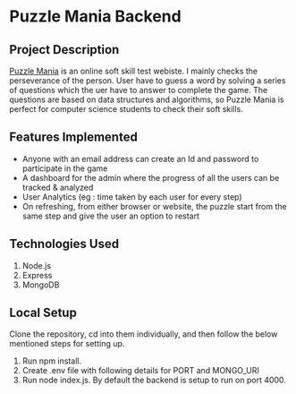 # Puzzle Mania Backend

## Project Description
[Puzzle Mania](https://thriving-bombolone-2f7a29.netlify.app) is an online soft skill test webiste. I mainly checks the perseverance of the person. User have to guess a word by solving a series of questions which the uer have to answer to complete the game. The questions are based on data structures and algorithms, so Puzzle Mania is perfect for computer science students to check their soft skills.

## Features Implemented
  - Anyone with an email address can create an Id and password to participate in the game
  - A dashboard for the admin where the progress of all the users can be tracked & analyzed
  - User Analytics (eg : time taken by each user for every step)
  - On refreshing, from either browser or website, the puzzle start from the same step and give the user an option to restart
## Technologies Used
1. Node.js
2. Express
3. MongoDB

## Local Setup
Clone the repository, cd into them individually, and then follow the below mentioned steps for setting up.

  1. Run npm install.
  2. Create .env file with following details for PORT and MONGO_URI
  3. Run node index.js. By default the backend is setup to run on port 4000.


